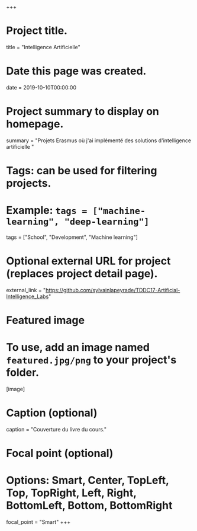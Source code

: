 +++
# Project title.
title = "Intelligence Artificielle"

# Date this page was created.
date = 2019-10-10T00:00:00

# Project summary to display on homepage.
summary = "Projets Erasmus où j'ai implémenté des solutions d'intelligence artificielle "

# Tags: can be used for filtering projects.
# Example: `tags = ["machine-learning", "deep-learning"]`
tags = ["School", "Development", "Machine learning"]

# Optional external URL for project (replaces project detail page).
external_link = "https://github.com/sylvainlapeyrade/TDDC17-Artificial-Intelligence_Labs"

# Featured image
# To use, add an image named `featured.jpg/png` to your project's folder. 
[image]
  # Caption (optional)
  caption = "Couverture du livre du cours."

  # Focal point (optional)
  # Options: Smart, Center, TopLeft, Top, TopRight, Left, Right, BottomLeft, Bottom, BottomRight
  focal_point = "Smart"
+++
